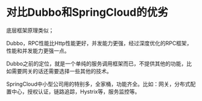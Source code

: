 # 对比Dubbo和SpringCloud的优劣

底层框架原理类似；

Dubbo，RPC性能比Http性能更好，并发能力更强，经过深度优化的RPC框架，性能和并发能力更强一点。

Dubbo之前的定位，就是一个单纯的服务调用框架而已，不提供其他的功能，比如需要网关的话还需要选择一些其他的技术。

SpringCloud中小型公司用的特别多，全家桶，功能齐全。比如：网关，分布式配置中心，授权认证，链路追踪，Hystrix等，服务监控等。